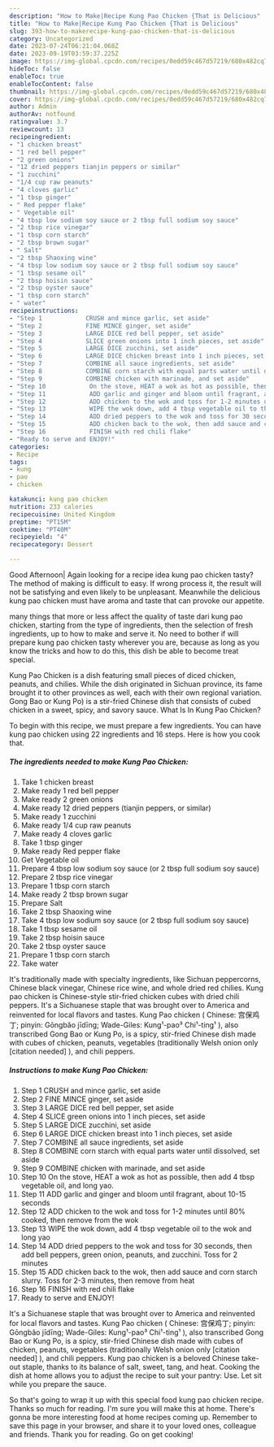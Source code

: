 ```yaml
---
description: "How to Make|Recipe Kung Pao Chicken {That is Delicious"
title: "How to Make|Recipe Kung Pao Chicken {That is Delicious"
slug: 393-how-to-makerecipe-kung-pao-chicken-that-is-delicious
category: Uncategorized
date: 2023-07-24T06:21:04.068Z
date: 2023-09-19T03:59:37.225Z
image: https://img-global.cpcdn.com/recipes/0edd59c467d57219/680x482cq70/kung-pao-chicken-recipe-main-photo.jpg
hideToc: false
enableToc: true
enableTocContent: false
thumbnail: https://img-global.cpcdn.com/recipes/0edd59c467d57219/680x482cq70/kung-pao-chicken-recipe-main-photo.jpg
cover: https://img-global.cpcdn.com/recipes/0edd59c467d57219/680x482cq70/kung-pao-chicken-recipe-main-photo.jpg
author: Admin
authorAv: notfound
ratingvalue: 3.7
reviewcount: 13
recipeingredient:
- "1 chicken breast"
- "1 red bell pepper"
- "2 green onions"
- "12 dried peppers tianjin peppers or similar"
- "1 zucchini"
- "1/4 cup raw peanuts"
- "4 cloves garlic"
- "1 tbsp ginger"
- " Red pepper flake"
- " Vegetable oil"
- "4 tbsp low sodium soy sauce or 2 tbsp full sodium soy sauce"
- "2 tbsp rice vinegar"
- "1 tbsp corn starch"
- "2 tbsp brown sugar"
- " Salt"
- "2 tbsp Shaoxing wine"
- "4 tbsp low sodium soy sauce or 2 tbsp full sodium soy sauce"
- "1 tbsp sesame oil"
- "2 tbsp hoisin sauce"
- "2 tbsp oyster sauce"
- "1 tbsp corn starch"
- " water"
recipeinstructions:
- "Step 1            CRUSH and mince garlic, set aside"
- "Step 2            FINE MINCE ginger, set aside"
- "Step 3            LARGE DICE red bell pepper, set aside"
- "Step 4            SLICE green onions into 1 inch pieces, set aside"
- "Step 5            LARGE DICE zucchini, set aside"
- "Step 6            LARGE DICE chicken breast into 1 inch pieces, set aside"
- "Step 7            COMBINE all sauce ingredients, set aside"
- "Step 8            COMBINE corn starch with equal parts water until dissolved, set aside"
- "Step 9            COMBINE chicken with marinade, and set aside"
- "Step 10            On the stove, HEAT a wok as hot as possible, then add 4 tbsp vegetable oil, and long yao."
- "Step 11            ADD garlic and ginger and bloom until fragrant, about 10-15 seconds"
- "Step 12            ADD chicken to the wok and toss for 1-2 minutes until 80% cooked, then remove from the wok"
- "Step 13            WIPE the wok down, add 4 tbsp vegetable oil to the wok and long yao"
- "Step 14            ADD dried peppers to the wok and toss for 30 seconds, then add bell peppers, green onion, peanuts, and zucchini. Toss for 2 minutes"
- "Step 15            ADD chicken back to the wok, then add sauce and corn starch slurry. Toss for 2-3 minutes, then remove from heat"
- "Step 16            FINISH with red chili flake"
- "Ready to serve and ENJOY!"
categories:
- Recipe
tags:
- kung
- pao
- chicken

katakunci: kung pao chicken 
nutrition: 233 calories
recipecuisine: United Kingdom
preptime: "PT15M"
cooktime: "PT40M"
recipeyield: "4"
recipecategory: Dessert

---
```



Good Afternoon| Again looking for a recipe idea kung pao chicken tasty? The method of making is difficult to easy. If wrong process it, the result will not be satisfying and even likely to be unpleasant. Meanwhile the delicious kung pao chicken must have aroma and taste that can provoke our appetite.






many things that more or less affect the quality of taste dari kung pao chicken, starting from the type of ingredients, then the selection of fresh ingredients, up to how to make and serve it. No need to bother if will prepare kung pao chicken tasty wherever you are, because as long as you know the tricks and how to do this, this dish be able to become treat  special.


Kung Pao Chicken is a dish featuring small pieces of diced chicken, peanuts, and chilies. While the dish originated in Sichuan province, its fame brought it to other provinces as well, each with their own regional variation. Gong Bao or Kung Po) is a stir-fried Chinese dish that consists of cubed chicken in a sweet, spicy, and savory sauce. What Is In Kung Pao Chicken?


To begin with this recipe, we must prepare a few ingredients. You can have kung pao chicken using 22 ingredients and 16 steps. Here is how you cook that.

<!--inarticleads1-->

##### The ingredients needed to make Kung Pao Chicken:

1. Take 1 chicken breast
1. Make ready 1 red bell pepper
1. Make ready 2 green onions
1. Make ready 12 dried peppers (tianjin peppers, or similar)
1. Make ready 1 zucchini
1. Make ready 1/4 cup raw peanuts
1. Make ready 4 cloves garlic
1. Take 1 tbsp ginger
1. Make ready  Red pepper flake
1. Get  Vegetable oil
1. Prepare 4 tbsp low sodium soy sauce (or 2 tbsp full sodium soy sauce)
1. Prepare 2 tbsp rice vinegar
1. Prepare 1 tbsp corn starch
1. Make ready 2 tbsp brown sugar
1. Prepare  Salt
1. Take 2 tbsp Shaoxing wine
1. Take 4 tbsp low sodium soy sauce (or 2 tbsp full sodium soy sauce)
1. Take 1 tbsp sesame oil
1. Take 2 tbsp hoisin sauce
1. Take 2 tbsp oyster sauce
1. Prepare 1 tbsp corn starch
1. Take  water


It&#39;s traditionally made with specialty ingredients, like Sichuan peppercorns, Chinese black vinegar, Chinese rice wine, and whole dried red chilies. Kung pao chicken is Chinese-style stir-fried chicken cubes with dried chili peppers. It&#39;s a Sichuanese staple that was brought over to America and reinvented for local flavors and tastes. Kung Pao chicken ( Chinese: 宫保鸡丁; pinyin: Gōngbǎo jīdīng; Wade-Giles: Kung¹-pao³ Chi¹-ting¹ ), also transcribed Gong Bao or Kung Po, is a spicy, stir-fried Chinese dish made with cubes of chicken, peanuts, vegetables (traditionally Welsh onion only [citation needed] ), and chili peppers. 

<!--inarticleads2-->

##### Instructions to make Kung Pao Chicken:

1. Step 1            CRUSH and mince garlic, set aside
1. Step 2            FINE MINCE ginger, set aside
1. Step 3            LARGE DICE red bell pepper, set aside
1. Step 4            SLICE green onions into 1 inch pieces, set aside
1. Step 5            LARGE DICE zucchini, set aside
1. Step 6            LARGE DICE chicken breast into 1 inch pieces, set aside
1. Step 7            COMBINE all sauce ingredients, set aside
1. Step 8            COMBINE corn starch with equal parts water until dissolved, set aside
1. Step 9            COMBINE chicken with marinade, and set aside
1. Step 10            On the stove, HEAT a wok as hot as possible, then add 4 tbsp vegetable oil, and long yao.
1. Step 11            ADD garlic and ginger and bloom until fragrant, about 10-15 seconds
1. Step 12            ADD chicken to the wok and toss for 1-2 minutes until 80% cooked, then remove from the wok
1. Step 13            WIPE the wok down, add 4 tbsp vegetable oil to the wok and long yao
1. Step 14            ADD dried peppers to the wok and toss for 30 seconds, then add bell peppers, green onion, peanuts, and zucchini. Toss for 2 minutes
1. Step 15            ADD chicken back to the wok, then add sauce and corn starch slurry. Toss for 2-3 minutes, then remove from heat
1. Step 16            FINISH with red chili flake
1. Ready to serve and ENJOY!

It&#39;s a Sichuanese staple that was brought over to America and reinvented for local flavors and tastes. Kung Pao chicken ( Chinese: 宫保鸡丁; pinyin: Gōngbǎo jīdīng; Wade-Giles: Kung¹-pao³ Chi¹-ting¹ ), also transcribed Gong Bao or Kung Po, is a spicy, stir-fried Chinese dish made with cubes of chicken, peanuts, vegetables (traditionally Welsh onion only [citation needed] ), and chili peppers. Kung pao chicken is a beloved Chinese take-out staple, thanks to its balance of salt, sweet, tang, and heat. Cooking the dish at home allows you to adjust the recipe to suit your pantry: Use. Let sit while you prepare the sauce. 

So that's going to wrap it up with this special food kung pao chicken recipe. Thanks so much for reading. I'm sure you will make this at home. There's gonna be more interesting food at home recipes coming up. Remember to save this page in your browser, and share it to your loved ones, colleague and friends. Thank you for reading. Go on get cooking!
